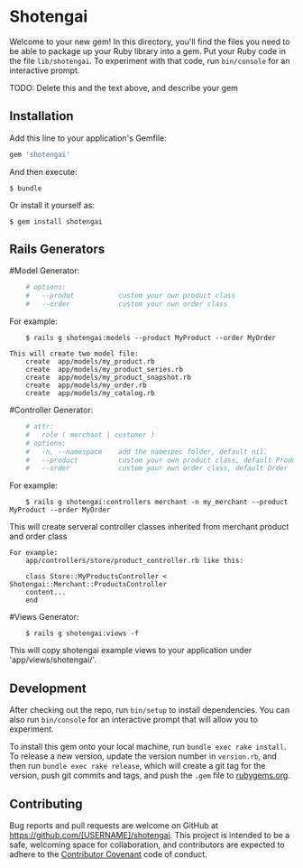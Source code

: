 # Shotengai

Welcome to your new gem! In this directory, you'll find the files you need to be able to package up your Ruby library into a gem. Put your Ruby code in the file `lib/shotengai`. To experiment with that code, run `bin/console` for an interactive prompt.

TODO: Delete this and the text above, and describe your gem

## Installation

Add this line to your application's Gemfile:

```ruby
gem 'shotengai'
```

And then execute:

    $ bundle

Or install it yourself as:

    $ gem install shotengai

## Rails Generators
#Model Generator:
```ruby
    # options:
    #   --produt           custom your own product class
    #   --order            custom your own order class
```
For example:
```shell
    $ rails g shotengai:models --product MyProduct --order MyOrder
```
    This will create two model file:
        create  app/models/my_product.rb
        create  app/models/my_product_series.rb
        create  app/models/my_product_snapshot.rb
        create  app/models/my_order.rb
        create  app/models/my_catalog.rb

#Controller Generator:
```ruby
    # attr: 
    #   role ( merchant | customer )
    # options:
    #   -n, --namespace    add the namespec folder, default nil.
    #   --product          custom your own product class, default Product
    #   --order            custom your own order class, default Order
```
 For example:
```shell
    $ rails g shotengai:controllers merchant -n my_merchant --product MyProduct --order MyOrder
```
This will create serveral controller classes inherited from merchant product and order class 
    
    For example:
        app/controllers/store/product_controller.rb like this:

        class Store::MyProductsController < Shotengai::Merchant::ProductsController
        content...
        end
#Views Generator:
```shell
    $ rails g shotengai:views -f
```
This will copy shotengai example views to your application under 'app/views/shotengai/'.


## Development

After checking out the repo, run `bin/setup` to install dependencies. You can also run `bin/console` for an interactive prompt that will allow you to experiment.

To install this gem onto your local machine, run `bundle exec rake install`. To release a new version, update the version number in `version.rb`, and then run `bundle exec rake release`, which will create a git tag for the version, push git commits and tags, and push the `.gem` file to [rubygems.org](https://rubygems.org).

## Contributing

Bug reports and pull requests are welcome on GitHub at https://github.com/[USERNAME]/shotengai. This project is intended to be a safe, welcoming space for collaboration, and contributors are expected to adhere to the [Contributor Covenant](http://contributor-covenant.org) code of conduct.

